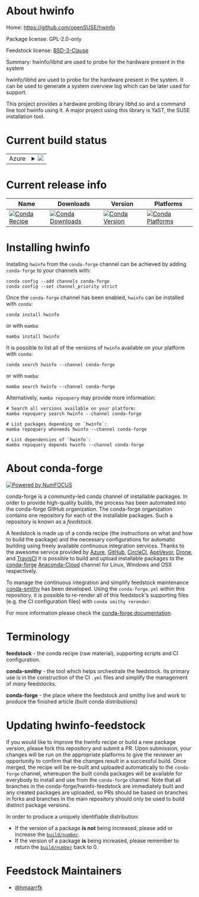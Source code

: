 About hwinfo
============

Home: https://github.com/openSUSE/hwinfo

Package license: GPL-2.0-only

Feedstock license: [BSD-3-Clause](https://github.com/conda-forge/hwinfo-feedstock/blob/main/LICENSE.txt)

Summary: hwinfo/libhd are used to probe for the hardware present in the system

hwinfo/libhd are used to probe for the hardware present in the system. It
can be used to generate a system overview log which can be later used for
support.

This project provides a hardware probing library libhd.so and a command
line tool hwinfo using it. A major project using this library is YaST, the
SUSE installation tool.


Current build status
====================


<table>
    
  <tr>
    <td>Azure</td>
    <td>
      <details>
        <summary>
          <a href="https://dev.azure.com/conda-forge/feedstock-builds/_build/latest?definitionId=17592&branchName=main">
            <img src="https://dev.azure.com/conda-forge/feedstock-builds/_apis/build/status/hwinfo-feedstock?branchName=main">
          </a>
        </summary>
        <table>
          <thead><tr><th>Variant</th><th>Status</th></tr></thead>
          <tbody><tr>
              <td>linux_64</td>
              <td>
                <a href="https://dev.azure.com/conda-forge/feedstock-builds/_build/latest?definitionId=17592&branchName=main">
                  <img src="https://dev.azure.com/conda-forge/feedstock-builds/_apis/build/status/hwinfo-feedstock?branchName=main&jobName=linux&configuration=linux_64_" alt="variant">
                </a>
              </td>
            </tr>
          </tbody>
        </table>
      </details>
    </td>
  </tr>
</table>

Current release info
====================

| Name | Downloads | Version | Platforms |
| --- | --- | --- | --- |
| [![Conda Recipe](https://img.shields.io/badge/recipe-hwinfo-green.svg)](https://anaconda.org/conda-forge/hwinfo) | [![Conda Downloads](https://img.shields.io/conda/dn/conda-forge/hwinfo.svg)](https://anaconda.org/conda-forge/hwinfo) | [![Conda Version](https://img.shields.io/conda/vn/conda-forge/hwinfo.svg)](https://anaconda.org/conda-forge/hwinfo) | [![Conda Platforms](https://img.shields.io/conda/pn/conda-forge/hwinfo.svg)](https://anaconda.org/conda-forge/hwinfo) |

Installing hwinfo
=================

Installing `hwinfo` from the `conda-forge` channel can be achieved by adding `conda-forge` to your channels with:

```
conda config --add channels conda-forge
conda config --set channel_priority strict
```

Once the `conda-forge` channel has been enabled, `hwinfo` can be installed with `conda`:

```
conda install hwinfo
```

or with `mamba`:

```
mamba install hwinfo
```

It is possible to list all of the versions of `hwinfo` available on your platform with `conda`:

```
conda search hwinfo --channel conda-forge
```

or with `mamba`:

```
mamba search hwinfo --channel conda-forge
```

Alternatively, `mamba repoquery` may provide more information:

```
# Search all versions available on your platform:
mamba repoquery search hwinfo --channel conda-forge

# List packages depending on `hwinfo`:
mamba repoquery whoneeds hwinfo --channel conda-forge

# List dependencies of `hwinfo`:
mamba repoquery depends hwinfo --channel conda-forge
```


About conda-forge
=================

[![Powered by
NumFOCUS](https://img.shields.io/badge/powered%20by-NumFOCUS-orange.svg?style=flat&colorA=E1523D&colorB=007D8A)](https://numfocus.org)

conda-forge is a community-led conda channel of installable packages.
In order to provide high-quality builds, the process has been automated into the
conda-forge GitHub organization. The conda-forge organization contains one repository
for each of the installable packages. Such a repository is known as a *feedstock*.

A feedstock is made up of a conda recipe (the instructions on what and how to build
the package) and the necessary configurations for automatic building using freely
available continuous integration services. Thanks to the awesome service provided by
[Azure](https://azure.microsoft.com/en-us/services/devops/), [GitHub](https://github.com/),
[CircleCI](https://circleci.com/), [AppVeyor](https://www.appveyor.com/),
[Drone](https://cloud.drone.io/welcome), and [TravisCI](https://travis-ci.com/)
it is possible to build and upload installable packages to the
[conda-forge](https://anaconda.org/conda-forge) [Anaconda-Cloud](https://anaconda.org/)
channel for Linux, Windows and OSX respectively.

To manage the continuous integration and simplify feedstock maintenance
[conda-smithy](https://github.com/conda-forge/conda-smithy) has been developed.
Using the ``conda-forge.yml`` within this repository, it is possible to re-render all of
this feedstock's supporting files (e.g. the CI configuration files) with ``conda smithy rerender``.

For more information please check the [conda-forge documentation](https://conda-forge.org/docs/).

Terminology
===========

**feedstock** - the conda recipe (raw material), supporting scripts and CI configuration.

**conda-smithy** - the tool which helps orchestrate the feedstock.
                   Its primary use is in the construction of the CI ``.yml`` files
                   and simplify the management of *many* feedstocks.

**conda-forge** - the place where the feedstock and smithy live and work to
                  produce the finished article (built conda distributions)


Updating hwinfo-feedstock
=========================

If you would like to improve the hwinfo recipe or build a new
package version, please fork this repository and submit a PR. Upon submission,
your changes will be run on the appropriate platforms to give the reviewer an
opportunity to confirm that the changes result in a successful build. Once
merged, the recipe will be re-built and uploaded automatically to the
`conda-forge` channel, whereupon the built conda packages will be available for
everybody to install and use from the `conda-forge` channel.
Note that all branches in the conda-forge/hwinfo-feedstock are
immediately built and any created packages are uploaded, so PRs should be based
on branches in forks and branches in the main repository should only be used to
build distinct package versions.

In order to produce a uniquely identifiable distribution:
 * If the version of a package **is not** being increased, please add or increase
   the [``build/number``](https://docs.conda.io/projects/conda-build/en/latest/resources/define-metadata.html#build-number-and-string).
 * If the version of a package **is** being increased, please remember to return
   the [``build/number``](https://docs.conda.io/projects/conda-build/en/latest/resources/define-metadata.html#build-number-and-string)
   back to 0.

Feedstock Maintainers
=====================

* [@hmaarrfk](https://github.com/hmaarrfk/)

